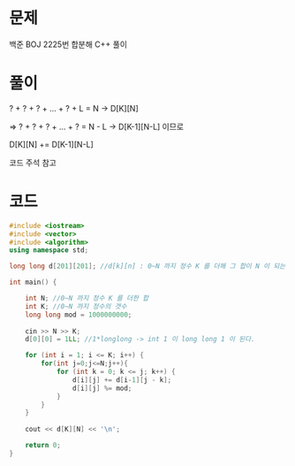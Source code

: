 # 문제
백준 BOJ 2225번 합분해 C++ 풀이

# 풀이

? + ? + ? + ... + ? + L = N -> D[K][N]

=> ? + ? + ? + ... + ? = N - L -> D[K-1][N-L] 이므로

D[K][N] += D[K-1][N-L]

코드 주석 참고

# 코드
```cpp
#include <iostream>
#include <vector>
#include <algorithm>
using namespace std;

long long d[201][201]; //d[k][n] : 0~N 까지 정수 K 를 더해 그 합이 N 이 되는 경우의 수

int main() {

	int N; //0~N 까지 정수 K 를 더한 합
	int K; //0~N 까지 정수의 갯수
	long long mod = 1000000000;
	
	cin >> N >> K;
	d[0][0] = 1LL; //1*longlong -> int 1 이 long long 1 이 된다.

	for (int i = 1; i <= K; i++) {
		for(int j=0;j<=N;j++){
			for (int k = 0; k <= j; k++) {
				d[i][j] += d[i-1][j - k];
				d[i][j] %= mod;
			}
		}
	}
	
	cout << d[K][N] << '\n';

	return 0;
}
```
